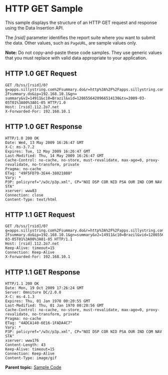 # HTTP GET Sample

This sample displays the structure of an HTTP GET request and response using the Data Insertion API.

The *\[rsid\]* parameter identifies the report suite where you want to submit the data. Other values, such as `PageURL`, are sample values only.

**Note:** Do not copy-and-paste these code samples. They use generic values that you must replace with valid data appropriate to your application.

## HTTP 1.0 GET Request

```
GET /b/ss/[rsid]/0?g=apps.sillystring.com%2Fsummary.do&r=http%3A%2F%2Fapps.sillystring.com%
2Fsummary.do&ip=192.168.10.1&gn= summary&v2=14911&c10=Brazil&vid=1286556420966514130&ts=2009-03-05T01%3A00%3A01-05 HTTP/1.0
Host: [rsid].112.2o7.net
X-Forwarded-For: 192.168.10.1
```

## HTTP 1.0 GET Response

```
HTTP/1.0 200 OK
Date: Wed, 13 May 2009 16:26:47 GMT
X-C: ms-3.7.2
Expires: Tue, 12 May 2009 16:26:47 GMT
Last-Modified: Thu, 14 May 2009 16:26:47 GMT
Cache-Control: no-cache, no-store, must-revalidate, max-age=0, proxy-revalidate, no-transform, private
Pragma: no-cache
ETag: "49F5FD79-3E44-38021808"
Vary: *
P3P: policyref="/w3c/p3p.xml", CP="NOI DSP COR NID PSA OUR IND COM NAV STA"
xserver: www83
Connection: close
Content-Type: text/html
```

## HTTP 1.1 GET Request

```
GET /b/ss/[rsid]/0?g=apps.sillystring.com%2Fsummary.do&r=http%3A%2F%2Fapps.sillystring.com%
2Fsummary.do&ip=192.168.10.1&gn=summary&v2=14911&c10=Brazil&vid=1286556420966514130&ts=2009-03-05T01%3A00%3A01-05 HTTP/1.1
Host: [rsid].112.2o7.net
Keep-Alive: timeout=15
Connection: Keep-Alive
X-Forwarded-For: 192.168.10.1
```

## HTTP 1.1 GET Response

```
HTTP/1.1 200 OK
Date: Mon, 19 Oct 2009 17:26:24 GMT
Server: Omniture DC/2.0.0
X-C: ms-4.1.3
Expires: Thu, 01 Jan 1970 00:20:55 GMT
Last-Modified: Thu, 01 Jan 1970 00:20:56 GMT
Cache-Control: no-cache, no-store, must-revalidate, max-age=0, proxy-revalidate, no-transform, private
Pragma: no-cache
ETag: "4ADCA140-6E16-1FADA4C7"
Vary: *
P3P: policyref="/w3c/p3p.xml", CP="NOI DSP COR NID PSA OUR IND COM NAV STA"
xserver: www176
Content-Length: 43
Keep-Alive: timeout=15
Connection: Keep-Alive
Content-Type: image/gif
```

**Parent topic:** [Sample Code](../sample_code/c_sample_code.md)

